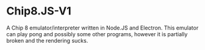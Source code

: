 # Chip8.JS-V1
 A Chip 8 emulator/interpreter written in Node.JS and Electron. This emulator can play pong and possibly some other programs, however it is partially broken and the rendering sucks.
